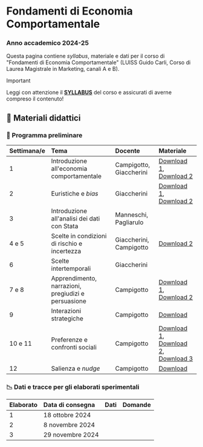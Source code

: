 # Fondamenti di Economia Comportamentale

### Anno accademico 2024-25

Questa pagina contiene *syllabus*, materiale e dati per il corso di "Fondamenti di Economia Comportamentale" (LUISS Guido Carli, Corso di Laurea Magistrale in Marketing, canali A e B).

> [!IMPORTANT]
> Leggi con attenzione il [**SYLLABUS**](https://github.com/ncampigotto/FECOMP_LUISS_2024/blob/main/Syllabus/Syllabus.md) del corso e assicurati di averne compreso il contenuto!


## 📌 Materiali didattici

### 📆 Programma preliminare

| **Settimana/e**     | **Tema**                                   | **Docente**    | **Materiale**    |
|:-------------|:--------------------------------------------|:------------------|:-------------------------|
| 1            | Introduzione all'economia comportamentale   | Campigotto, Giaccherini       | [Download 1](https://github.com/ncampigotto/FECOMP_LUISS_2024/blob/main/Materiali/FECOMP_0_2425.html), [Download 2](https://github.com/ncampigotto/FECOMP_LUISS_2024/blob/main/Materiali/Giaccherini_1.pdf)                          |
| 2            | Euristiche e *bias*                         | Giaccherini       | [Download 1](https://github.com/ncampigotto/FECOMP_LUISS_2024/blob/main/Materiali/Giaccherini_2.pdf), [Download 2](https://github.com/ncampigotto/FECOMP_LUISS_2024/blob/main/Materiali/Giaccherini_3.pdf)                          |
| 3            | Introduzione all'analisi dei dati con Stata    | Manneschi, Pagliarulo |                   |
| 4 e 5        | Scelte in condizioni di rischio e incertezza   | Giaccherini, Campigotto | [Download 2](https://htmlpreview.github.io/?https://github.com/ncampigotto/FECOMP_LUISS_2024/blob/main/Materiali/FECOMP_1_2425.html)                 |
| 6            | Scelte intertemporali                         | Giaccherini       |                        |
| 7 e 8        | Apprendimento, narrazioni, pregiudizi e persuasione       | Campigotto        | [Download 1](https://htmlpreview.github.io/?https://github.com/ncampigotto/FECOMP_LUISS_2024/blob/main/Materiali/FECOMP_2_2425.html), [Download 2](https://htmlpreview.github.io/?https://github.com/ncampigotto/FECOMP_LUISS_2024/blob/main/Materiali/FECOMP_3_2425.html)                        |
| 9            | Interazioni strategiche                       | Campigotto        | [Download](https://htmlpreview.github.io/?https://github.com/ncampigotto/FECOMP_LUISS_2024/blob/main/Materiali/FECOMP_4_2425.html)                        |
| 10 e 11      | Preferenze e confronti sociali                            | Campigotto        | [Download 1](https://htmlpreview.github.io/?https://github.com/ncampigotto/FECOMP_LUISS_2024/blob/main/Materiali/FECOMP_5_2425.html), [Download 2](https://htmlpreview.github.io/?https://github.com/ncampigotto/FECOMP_LUISS_2024/blob/main/Materiali/FECOMP_6_2425.html), [Download 3](https://htmlpreview.github.io/?https://github.com/ncampigotto/FECOMP_LUISS_2024/blob/main/Materiali/FECOMP_7_2425.html)                         |
| 12           | Salienza e *nudge*                            | Campigotto        | [Download](https://htmlpreview.github.io/?https://github.com/ncampigotto/FECOMP_LUISS_2024/blob/main/Materiali/FECOMP_8_2425.html)                        |


### 📉 Dati e tracce per gli elaborati sperimentali

| Elaborato    | **Data di consegna**                                | **Dati**          | **Domande**    |
|:-------------|:--------------------------------------------|:------------------|:-----------------|
| 1 | 18 ottobre 2024 | |
| 2 | 8 novembre 2024 | |
| 3 | 29 novembre 2024 | |

